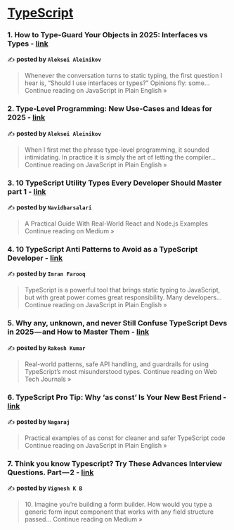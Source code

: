 
<h1><a href=https://medium.com/tag/typescript-tips/recommended target="_blank" rel="noopener noreferrer">TypeScript</a></h1>
<h3>1. How to Type-Guard Your Objects in 2025: Interfaces vs Types - <a href="https://javascript.plainenglish.io/how-to-type-guard-your-objects-in-2025-interfaces-vs-types-46a99d012337?source=rss------typescript_tips-5" target="_blank" rel="noopener noreferrer">link</a></h3>

✍️ **posted by `Aleksei Aleinikov`**

<blockquote>Whenever the conversation turns to static typing, the first question I hear is, “Should I use interfaces or types?” Opinions fly: some…
Continue reading on JavaScript in Plain English »</blockquote>

<h3>2. Type-Level Programming: New Use-Cases and Ideas for 2025 - <a href="https://javascript.plainenglish.io/type-level-programming-new-use-cases-and-ideas-for-2025-c8758513cdc6?source=rss------typescript_tips-5" target="_blank" rel="noopener noreferrer">link</a></h3>

✍️ **posted by `Aleksei Aleinikov`**

<blockquote>When I first met the phrase type-level programming, it sounded intimidating. In practice it is simply the art of letting the compiler…
Continue reading on JavaScript in Plain English »</blockquote>

<h3>3.  10 TypeScript Utility Types Every Developer Should Master part 1 - <a href="https://medium.com/@navidbarsalari/10-typescript-utility-types-every-developer-should-master-part-1-cb05e1992bcd?source=rss------typescript_tips-5" target="_blank" rel="noopener noreferrer">link</a></h3>

✍️ **posted by `Navidbarsalari`**

<blockquote>A Practical Guide With Real-World React and Node.js Examples
Continue reading on Medium »</blockquote>

<h3>4. 10 TypeScript Anti Patterns to Avoid as a TypeScript Developer - <a href="https://javascript.plainenglish.io/10-typescript-anti-patterns-to-avoid-as-a-typescript-developer-490fc75feaf3?source=rss------typescript_tips-5" target="_blank" rel="noopener noreferrer">link</a></h3>

✍️ **posted by `Imran Farooq`**

<blockquote>TypeScript is a powerful tool that brings static typing to JavaScript, but with great power comes great responsibility. Many developers…
Continue reading on JavaScript in Plain English »</blockquote>

<h3>5. Why any, unknown, and never Still Confuse TypeScript Devs in 2025 — and How to Master Them - <a href="https://medium.com/web-tech-journals/why-any-unknown-and-never-still-confuse-typescript-devs-in-2025-and-how-to-master-them-d70e7e2f0c58?source=rss------typescript_tips-5" target="_blank" rel="noopener noreferrer">link</a></h3>

✍️ **posted by `Rakesh Kumar`**

<blockquote>Real-world patterns, safe API handling, and guardrails for using TypeScript’s most misunderstood types.
Continue reading on Web Tech Journals »</blockquote>

<h3>6. TypeScript Pro Tip: Why ‘as const’ Is Your New Best Friend - <a href="https://javascript.plainenglish.io/typescript-pro-tip-why-as-const-is-your-new-best-friend-432c4c749e38?source=rss------typescript_tips-5" target="_blank" rel="noopener noreferrer">link</a></h3>

✍️ **posted by `Nagaraj`**

<blockquote>Practical examples of as const for cleaner and safer TypeScript code
Continue reading on JavaScript in Plain English »</blockquote>

<h3>7. Think you know Typescript? Try These Advances Interview Questions. Part — 2 - <a href="https://medium.com/@vigneshwiki07/think-you-know-typescript-try-these-advances-interview-questions-part-2-ffe746421762?source=rss------typescript_tips-5" target="_blank" rel="noopener noreferrer">link</a></h3>

✍️ **posted by `Vignesh K B`**

<blockquote>10. Imagine you’re building a form builder. How would you type a generic form input component that works with any field structure passed…
Continue reading on Medium »</blockquote>

